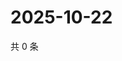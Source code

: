 # 2025-10-22

共 0 条

<!-- BEGIN ZHIHUVIDEO -->
<!-- 最后更新时间 Wed Oct 22 2025 02:15:24 GMT+0800 (China Standard Time) -->

<!-- END ZHIHUVIDEO -->

